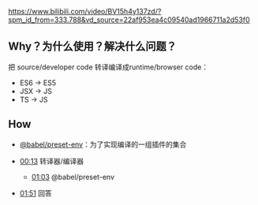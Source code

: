 https://www.bilibili.com/video/BV15h4y137zd/?spm_id_from=333.788&vd_source=22af953ea4c09540ad1966711a2d53f0

## Why？为什么使用？解决什么问题？
把 source/developer code 转译编译成runtime/browser code：
- ES6 -> ES5
- JSX -> JS
- TS -> JS
## How
- [@babel/preset-env](https://babeljs.io/docs/babel-preset-env)：为了实现编译的一组插件的集合

- [00:13](https://www.bilibili.com/video/BV15h4y137zd/?t=13.662952#t=13.66) 转译器/编译器
	- [01:03](https://www.bilibili.com/video/BV15h4y137zd/?t=63.490915#t=01:03.49) @babel/preset-env
- [01:51](https://www.bilibili.com/video/BV15h4y137zd/?t=111.676168#t=01:51.68) 回答